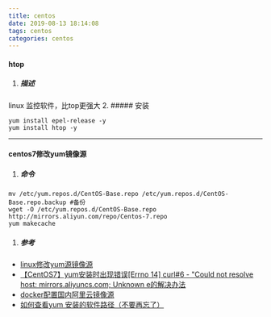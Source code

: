 ```yaml
---
title: centos
date: 2019-08-13 18:14:08
tags: centos
categories: centos
---
```

#### htop
1. ##### 描述
linux 监控软件，比top更强大
2. ##### 安装 
```
yum install epel-release -y
yum install htop -y
```
<!--more--> 
---
#### centos7修改yum镜像源
1. ##### 命令
```
mv /etc/yum.repos.d/CentOS-Base.repo /etc/yum.repos.d/CentOS-Base.repo.backup #备份
wget -O /etc/yum.repos.d/CentOS-Base.repo http://mirrors.aliyun.com/repo/Centos-7.repo 
yum makecache
```
1. ##### 参考
- [linux修改yum源镜像源](https://blog.csdn.net/qq_28710983/article/details/79339116)
- [【CentOS7】yum安装时出现错误[Errno 14] curl#6 - "Could not resolve host: mirrors.aliyuncs.com; Unknown e的解决办法](https://blog.csdn.net/oschina_41140683/article/details/82426831)
- [docker配置国内阿里云镜像源](https://blog.csdn.net/m0_37886429/article/details/80323149)
- [如何查看yum 安装的软件路径（不要再忘了）](https://blog.csdn.net/wd2014610/article/details/79659073)
      
